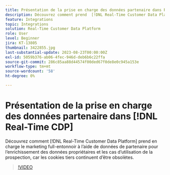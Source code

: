 ```yaml
---
title: Présentation de la prise en charge des données partenaire dans Real-Time CDP
description: Découvrez comment prend  [!DNL Real-Time Customer Data Platform]  charge le marketing full-entonnoir à l’aide des données de partenaire pour l’enrichissement des données propriétaires et les cas d’utilisation de la prospection, car les cookies tiers continuent d’être obsolètes. 
feature: Integrations
topic: Integrations
solution: Real-Time Customer Data Platform
role: User
level: Beginner
jira: KT-13805
thumbnail: 3422855.jpg
last-substantial-update: 2023-08-23T00:00:00Z
exl-id: 5059b376-ab06-4fec-946d-deb6b6c22ffa
source-git-commit: 286c85aa88d44574f00ded67f0de8e0c945a153e
workflow-type: tm+mt
source-wordcount: '58'
ht-degree: 0%

---
```


# Présentation de la prise en charge des données partenaire dans [!DNL Real-Time CDP]

Découvrez comment [!DNL Real-Time Customer Data Platform] prend en charge le marketing full-entonnoir à l’aide de données de partenaire pour l’enrichissement des données propriétaires et les cas d’utilisation de la prospection, car les cookies tiers continuent d’être obsolètes. 

>[!VIDEO](https://video.tv.adobe.com/v/3449691/?learn=on&enablevpops&captions=fre_fr)

